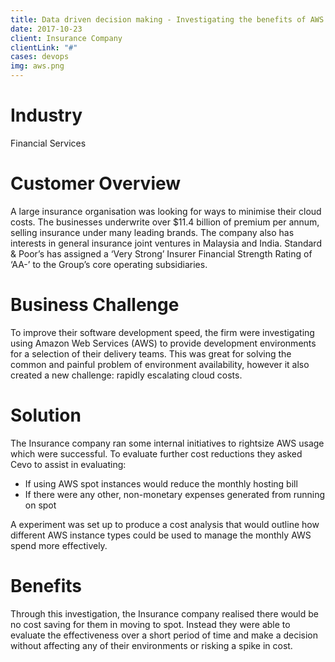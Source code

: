 ```yaml
---
title: Data driven decision making - Investigating the benefits of AWS spot instances
date: 2017-10-23
client: Insurance Company
clientLink: "#"
cases: devops
img: aws.png
---
```

# Industry

Financial Services

# Customer Overview

A large insurance organisation was looking for ways to minimise their cloud costs. The businesses underwrite over $11.4 billion of premium per annum, selling insurance under many leading brands. The company also has interests in general insurance joint ventures in Malaysia and India. Standard & Poor’s has assigned a ‘Very Strong’ Insurer Financial Strength Rating of ‘AA-’ to the Group’s core operating subsidiaries.

# Business Challenge

To improve their software development speed, the firm were investigating using Amazon Web Services (AWS) to provide development environments for a selection of their delivery teams. This was great for solving the common and painful problem of environment availability, however it also created a new challenge: rapidly escalating cloud costs.

# Solution

The Insurance company ran some internal initiatives to rightsize AWS usage which were successful. To evaluate further cost reductions they asked Cevo to assist in evaluating:

* If using AWS spot instances would reduce the monthly hosting bill
* If there were any other, non-monetary expenses generated from running on spot

A experiment was set up to produce a cost analysis that would outline how different AWS instance types could be used to manage the monthly AWS spend more effectively.

# Benefits

Through this investigation, the Insurance company realised there would be no cost saving for them in moving to spot. Instead they were able to evaluate the effectiveness over a short period of time and make a decision without affecting any of their environments or risking a spike in cost.
